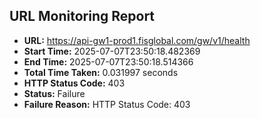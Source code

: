 ## URL Monitoring Report

- **URL:** https://api-gw1-prod1.fisglobal.com/gw/v1/health
- **Start Time:** 2025-07-07T23:50:18.482369
- **End Time:** 2025-07-07T23:50:18.514366
- **Total Time Taken:** 0.031997 seconds
- **HTTP Status Code:** 403
- **Status:** Failure
- **Failure Reason:** HTTP Status Code: 403
